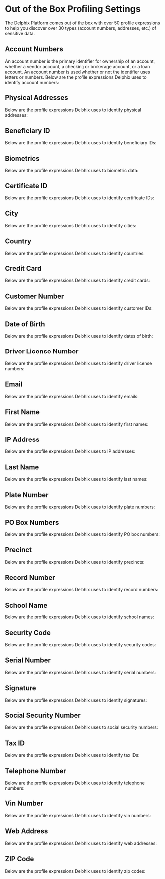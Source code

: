 # Out of the Box Profiling Settings

The Delphix Platform comes out of the box with over 50 profile
expressions to help you discover over 30 types (account numbers,
addresses, etc.) of sensitive data.

## Account Numbers

An account number is the primary identifier for ownership of an account,
whether a vendor account, a checking or brokerage account, or a loan
account. An account number is used whether or not the identifier uses
letters or numbers. Below are the profile expressions Delphix uses to
identify account numbers:

## Physical Addresses 

Below are the profile expressions Delphix uses to identify physical
addresses:

## Beneficiary ID 

Below are the profile expressions Delphix uses to identify beneficiary
IDs:

## Biometrics 

Below are the profile expressions Delphix uses to biometric data:

## Certificate ID 

Below are the profile expressions Delphix uses to identify certificate
IDs:

## City 

Below are the profile expressions Delphix uses to identify cities:

## Country 

Below are the profile expressions Delphix uses to identify countries:

## Credit Card 

Below are the profile expressions Delphix uses to identify credit cards:

## Customer Number

Below are the profile expressions Delphix uses to identify customer IDs:

## Date of Birth

Below are the profile expressions Delphix uses to identify dates of
birth:

## 

## Driver License Number

Below are the profile expressions Delphix uses to identify driver
license numbers:

## Email

Below are the profile expressions Delphix uses to identify emails:

## First Name

Below are the profile expressions Delphix uses to identify first names:

## IP Address

Below are the profile expressions Delphix uses to IP addresses:

## Last Name

Below are the profile expressions Delphix uses to identify last names:

## Plate Number 

Below are the profile expressions Delphix uses to identify plate
numbers:

## PO Box Numbers

Below are the profile expressions Delphix uses to identify PO box
numbers:

## Precinct

Below are the profile expressions Delphix uses to identify precincts:

## Record Number

Below are the profile expressions Delphix uses to identify record
numbers:

## School Name

Below are the profile expressions Delphix uses to identify school names:

## Security Code

Below are the profile expressions Delphix uses to identify security
codes:

## Serial Number

Below are the profile expressions Delphix uses to identify serial
numbers:

## Signature

Below are the profile expressions Delphix uses to identify signatures:

## Social Security Number

Below are the profile expressions Delphix uses to social security
numbers:

## Tax ID

Below are the profile expressions Delphix uses to identify tax IDs:

## Telephone Number

Below are the profile expressions Delphix uses to identify telephone
numbers:

## Vin Number

Below are the profile expressions Delphix uses to identify vin numbers:

## Web Address

Below are the profile expressions Delphix uses to identify web
addresses:

## ZIP Code

Below are the profile expressions Delphix uses to identify zip codes:
